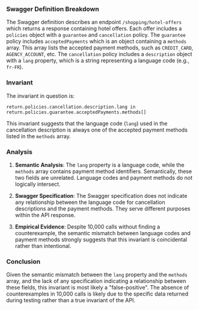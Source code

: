 ### Swagger Definition Breakdown

The Swagger definition describes an endpoint `/shopping/hotel-offers` which returns a response containing hotel offers. Each offer includes a `policies` object with a `guarantee` and `cancellation` policy. The `guarantee` policy includes `acceptedPayments` which is an object containing a `methods` array. This array lists the accepted payment methods, such as `CREDIT_CARD`, `AGENCY_ACCOUNT`, etc. The `cancellation` policy includes a `description` object with a `lang` property, which is a string representing a language code (e.g., `fr-FR`).

### Invariant

The invariant in question is:

`return.policies.cancellation.description.lang in return.policies.guarantee.acceptedPayments.methods[]`

This invariant suggests that the language code (`lang`) used in the cancellation description is always one of the accepted payment methods listed in the `methods` array.

### Analysis

1. **Semantic Analysis**: The `lang` property is a language code, while the `methods` array contains payment method identifiers. Semantically, these two fields are unrelated. Language codes and payment methods do not logically intersect.

2. **Swagger Specification**: The Swagger specification does not indicate any relationship between the language code for cancellation descriptions and the payment methods. They serve different purposes within the API response.

3. **Empirical Evidence**: Despite 10,000 calls without finding a counterexample, the semantic mismatch between language codes and payment methods strongly suggests that this invariant is coincidental rather than intentional.

### Conclusion

Given the semantic mismatch between the `lang` property and the `methods` array, and the lack of any specification indicating a relationship between these fields, this invariant is most likely a "false-positive". The absence of counterexamples in 10,000 calls is likely due to the specific data returned during testing rather than a true invariant of the API.

